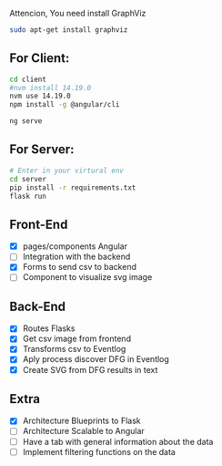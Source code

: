 Attencion, You need install GraphViz
```sh
sudo apt-get install graphviz
```

## For Client:
```sh
cd client
#nvm install 14.19.0
nvm use 14.19.0
npm install -g @angular/cli

ng serve
```


## For Server:
```sh
# Enter in your virtural env
cd server
pip install -r requirements.txt
flask run
```


## Front-End

- [x] pages/components Angular
- [ ] Integration with the backend
- [x] Forms to send csv to backend
- [ ] Component to visualize svg image

## Back-End

- [x] Routes Flasks
- [x] Get csv image from frontend
- [x] Transforms csv to Eventlog
- [x] Aply process discover DFG in Eventlog
- [x] Create SVG from DFG results in text

## Extra

- [x] Architecture Blueprints to Flask 
- [ ] Architecture Scalable to Angular 
- [ ] Have a tab with general information about the data
- [ ] Implement filtering functions on the data
